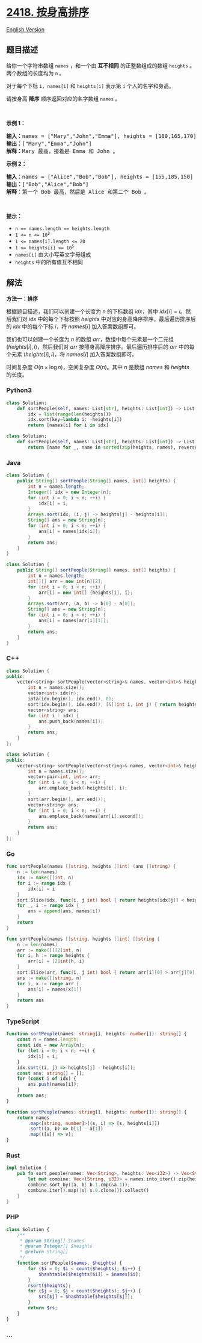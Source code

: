 # [2418. 按身高排序](https://leetcode.cn/problems/sort-the-people)

[English Version](/solution/2400-2499/2418.Sort%20the%20People/README_EN.md)

## 题目描述

<!-- 这里写题目描述 -->

<p>给你一个字符串数组 <code>names</code> ，和一个由 <strong>互不相同</strong> 的正整数组成的数组 <code>heights</code> 。两个数组的长度均为 <code>n</code> 。</p>

<p>对于每个下标 <code>i</code>，<code>names[i]</code> 和 <code>heights[i]</code> 表示第 <code>i</code> 个人的名字和身高。</p>

<p>请按身高 <strong>降序</strong> 顺序返回对应的名字数组 <code>names</code> 。</p>

<p>&nbsp;</p>

<p><strong>示例 1：</strong></p>

<pre><strong>输入：</strong>names = ["Mary","John","Emma"], heights = [180,165,170]
<strong>输出：</strong>["Mary","Emma","John"]
<strong>解释：</strong>Mary 最高，接着是 Emma 和 John 。
</pre>

<p><strong>示例 2：</strong></p>

<pre><strong>输入：</strong>names = ["Alice","Bob","Bob"], heights = [155,185,150]
<strong>输出：</strong>["Bob","Alice","Bob"]
<strong>解释：</strong>第一个 Bob 最高，然后是 Alice 和第二个 Bob 。
</pre>

<p>&nbsp;</p>

<p><strong>提示：</strong></p>

<ul>
	<li><code>n == names.length == heights.length</code></li>
	<li><code>1 &lt;= n &lt;= 10<sup>3</sup></code></li>
	<li><code>1 &lt;= names[i].length &lt;= 20</code></li>
	<li><code>1 &lt;= heights[i] &lt;= 10<sup>5</sup></code></li>
	<li><code>names[i]</code> 由大小写英文字母组成</li>
	<li><code>heights</code> 中的所有值互不相同</li>
</ul>

## 解法

<!-- 这里可写通用的实现逻辑 -->

**方法一：排序**

根据题目描述，我们可以创建一个长度为 $n$ 的下标数组 $idx$，其中 $idx[i]=i$。然后我们对 $idx$ 中的每个下标按照 $heights$ 中对应的身高降序排序，最后遍历排序后的 $idx$ 中的每个下标 $i$，将 $names[i]$ 加入答案数组即可。

我们也可以创建一个长度为 $n$ 的数组 $arr$，数组中每个元素是一个二元组 $(heights[i], i)$，然后我们对 $arr$ 按照身高降序排序。最后遍历排序后的 $arr$ 中的每个元素 $(heights[i], i)$，将 $names[i]$ 加入答案数组即可。

时间复杂度 $O(n \times \log n)$，空间复杂度 $O(n)$。其中 $n$ 是数组 $names$ 和 $heights$ 的长度。

<!-- tabs:start -->

### **Python3**

<!-- 这里可写当前语言的特殊实现逻辑 -->

```python
class Solution:
    def sortPeople(self, names: List[str], heights: List[int]) -> List[str]:
        idx = list(range(len(heights)))
        idx.sort(key=lambda i: -heights[i])
        return [names[i] for i in idx]
```

```python
class Solution:
    def sortPeople(self, names: List[str], heights: List[int]) -> List[str]:
        return [name for _, name in sorted(zip(heights, names), reverse=True)]
```

### **Java**

<!-- 这里可写当前语言的特殊实现逻辑 -->

```java
class Solution {
    public String[] sortPeople(String[] names, int[] heights) {
        int n = names.length;
        Integer[] idx = new Integer[n];
        for (int i = 0; i < n; ++i) {
            idx[i] = i;
        }
        Arrays.sort(idx, (i, j) -> heights[j] - heights[i]);
        String[] ans = new String[n];
        for (int i = 0; i < n; ++i) {
            ans[i] = names[idx[i]];
        }
        return ans;
    }
}
```

```java
class Solution {
    public String[] sortPeople(String[] names, int[] heights) {
        int n = names.length;
        int[][] arr = new int[n][2];
        for (int i = 0; i < n; ++i) {
            arr[i] = new int[] {heights[i], i};
        }
        Arrays.sort(arr, (a, b) -> b[0] - a[0]);
        String[] ans = new String[n];
        for (int i = 0; i < n; ++i) {
            ans[i] = names[arr[i][1]];
        }
        return ans;
    }
}
```

### **C++**

```cpp
class Solution {
public:
    vector<string> sortPeople(vector<string>& names, vector<int>& heights) {
        int n = names.size();
        vector<int> idx(n);
        iota(idx.begin(), idx.end(), 0);
        sort(idx.begin(), idx.end(), [&](int i, int j) { return heights[j] < heights[i]; });
        vector<string> ans;
        for (int i : idx) {
            ans.push_back(names[i]);
        }
        return ans;
    }
};
```

```cpp
class Solution {
public:
    vector<string> sortPeople(vector<string>& names, vector<int>& heights) {
        int n = names.size();
        vector<pair<int, int>> arr;
        for (int i = 0; i < n; ++i) {
            arr.emplace_back(-heights[i], i);
        }
        sort(arr.begin(), arr.end());
        vector<string> ans;
        for (int i = 0; i < n; ++i) {
            ans.emplace_back(names[arr[i].second]);
        }
        return ans;
    }
};
```

### **Go**

```go
func sortPeople(names []string, heights []int) (ans []string) {
	n := len(names)
	idx := make([]int, n)
	for i := range idx {
		idx[i] = i
	}
	sort.Slice(idx, func(i, j int) bool { return heights[idx[j]] < heights[idx[i]] })
	for _, i := range idx {
		ans = append(ans, names[i])
	}
	return
}
```

```go
func sortPeople(names []string, heights []int) []string {
	n := len(names)
	arr := make([][2]int, n)
	for i, h := range heights {
		arr[i] = [2]int{h, i}
	}
	sort.Slice(arr, func(i, j int) bool { return arr[i][0] > arr[j][0] })
	ans := make([]string, n)
	for i, x := range arr {
		ans[i] = names[x[1]]
	}
	return ans
}
```

### **TypeScript**

```ts
function sortPeople(names: string[], heights: number[]): string[] {
    const n = names.length;
    const idx = new Array(n);
    for (let i = 0; i < n; ++i) {
        idx[i] = i;
    }
    idx.sort((i, j) => heights[j] - heights[i]);
    const ans: string[] = [];
    for (const i of idx) {
        ans.push(names[i]);
    }
    return ans;
}
```

```ts
function sortPeople(names: string[], heights: number[]): string[] {
    return names
        .map<[string, number]>((s, i) => [s, heights[i]])
        .sort((a, b) => b[1] - a[1])
        .map(([v]) => v);
}
```

### **Rust**

```rust
impl Solution {
    pub fn sort_people(names: Vec<String>, heights: Vec<i32>) -> Vec<String> {
        let mut combine: Vec<(String, i32)> = names.into_iter().zip(heights.into_iter()).collect();
        combine.sort_by(|a, b| b.1.cmp(&a.1));
        combine.iter().map(|s| s.0.clone()).collect()
    }
}
```

### **PHP**

```php
class Solution {
    /**
     * @param String[] $names
     * @param Integer[] $heights
     * @return String[]
     */
    function sortPeople($names, $heights) {
        for ($i = 0; $i < count($heights); $i++) {
            $hashtable[$heights[$i]] = $names[$i];
        }
        rsort($heights);
        for ($j = 0; $j < count($heights); $j++) {
            $rs[$j] = $hashtable[$heights[$j]];
        }
        return $rs;
    }
}
```

### **...**

```

```

<!-- tabs:end -->
